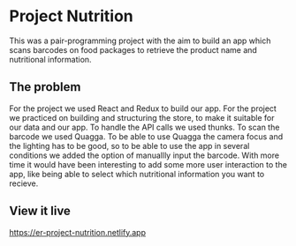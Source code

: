 # Project Nutrition

This was a pair-programming project with the aim to build an app which scans barcodes on food packages to retrieve the product name and nutritional information.

## The problem

For the project we used React and Redux to build our app. For the project we practiced on building and structuring the store, to make it suitable for our data and our app. To handle the API calls we used thunks. To scan the barcode we used Quagga. To be able to use Quagga the camera focus and the lighting has to be good, so to be able to use the app in several conditions we added the option of manuallly input the barcode. With more time it would have been interesting to add some more user interaction to the app, like being able to select which nutritional information you want to recieve.  

## View it live

https://er-project-nutrition.netlify.app
